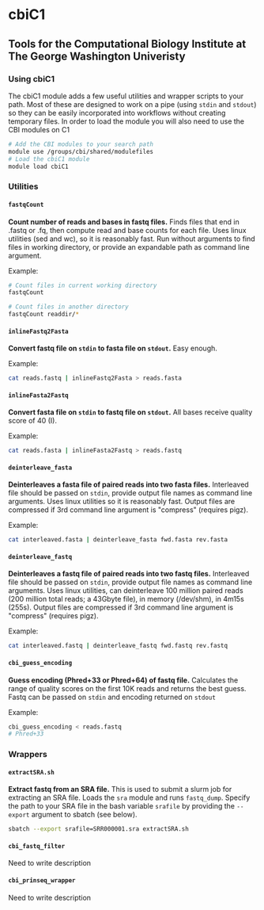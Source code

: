 # cbiC1

## Tools for the Computational Biology Institute at The George Washington Univeristy

### Using cbiC1

The cbiC1 module adds a few useful utilities and wrapper scripts to your path.
Most of these are designed to work on a pipe (using `stdin` and `stdout`) so they can be
easily incorporated into workflows without creating temporary files. In order to load the
module you will also need to use the CBI modules on C1

```bash
# Add the CBI modules to your search path
module use /groups/cbi/shared/modulefiles 
# Load the cbiC1 module
module load cbiC1
```

### Utilities

#### `fastqCount`

**Count number of reads and bases in fastq files.** Finds files that end in .fastq or .fq,
then compute read and base counts for each file. Uses linux utilities (sed and wc), so it
is reasonably fast. Run without arguments to find files in working directory, or provide
an expandable path as command line argument.

Example:
```bash
# Count files in current working directory
fastqCount

# Count files in another directory
fastqCount readdir/*
```

#### `inlineFastq2Fasta`

**Convert fastq file on `stdin` to fasta file on `stdout`.** Easy enough.

Example:
```bash
cat reads.fastq | inlineFastq2Fasta > reads.fasta
```

#### `inlineFasta2Fastq`

**Convert fasta file on `stdin` to fastq file on `stdout`.** All bases receive quality score of 40 (I).

Example:
```bash
cat reads.fasta | inlineFasta2Fastq > reads.fastq
```

#### `deinterleave_fasta`

**Deinterleaves a fasta file of paired reads into two fasta files.** Interleaved file should be
passed on `stdin`, provide output file names as command line arguments. Uses linux utilities 
so it is reasonably fast. Output files are compressed if 3rd command line argument
is "compress" (requires pigz).

Example:
```bash
cat interleaved.fasta | deinterleave_fasta fwd.fasta rev.fasta
```

#### `deinterleave_fastq`

**Deinterleaves a fastq file of paired reads into two fastq files.** Interleaved file should be
passed on `stdin`, provide output file names as command line arguments. Uses linux utilities,
can deinterleave 100 million paired reads (200 million total reads; a 43Gbyte file), in 
memory (/dev/shm), in 4m15s (255s). Output files are compressed if 3rd command line argument
is "compress" (requires pigz).

Example:
```bash
cat interleaved.fastq | deinterleave_fastq fwd.fastq rev.fastq
```

#### `cbi_guess_encoding`

**Guess encoding (Phred+33 or Phred+64) of fastq file.** Calculates the range of quality scores
on the first 10K reads and returns the best guess. Fastq can be passed on `stdin` and encoding
returned on `stdout`

Example:
```bash
cbi_guess_encoding < reads.fastq
# Phred+33
```

### Wrappers

#### `extractSRA.sh`

**Extract fastq from an SRA file.** This is used to submit a slurm job for extracting an 
SRA file. Loads the `sra` module and runs `fastq_dump`. Specify the path to your SRA file
in the bash variable `srafile` by providing the `--export` argument to sbatch (see below).

```bash
sbatch --export srafile=SRR000001.sra extractSRA.sh
```

#### `cbi_fastq_filter`

Need to write description

#### `cbi_prinseq_wrapper`

Need to write description

